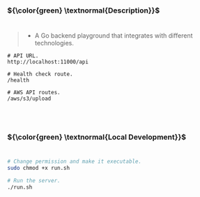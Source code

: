 ###  ${\color{green} \textnormal{Description}}$
#

> - A Go backend playground that integrates with different technologies.

```plaintext
# API URL.
http://localhost:11000/api

# Health check route.
/health

# AWS API routes.
/aws/s3/upload
```

<br />
<br />



###  ${\color{green} \textnormal{Local Development}}$
#

```bash
# Change permission and make it executable.
sudo chmod +x run.sh

# Run the server.
./run.sh
```
